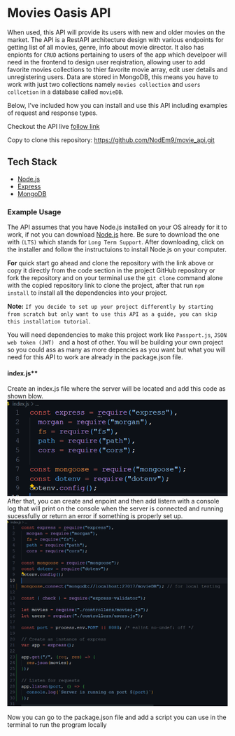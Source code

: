 # Movies Oasis API

When used, this API will provide its users with new and older movies on the market. The API is a RestAPI architecture design with various endpoints for getting list of all movies, genre, info about movie director. It also has enpionts for ``CRUD`` actions pertaining to users of the app which develpoer will need in the frontend to design user reqistration, allowing user to add favorite movies collections to thier favorite movie array, edit user details and unregistering users. Data are stored in MongoDB, this means you have to work with just two collections namely ``movies collection`` and ``users collcetion`` in a database called ``movieDB``.

Below, I've included how you can install and use this API including examples of request and response types.

Checkout the API live [follow link](https://movie-api-h54p.onrender.com/documentation.html)

Copy to clone this repository: <https://github.com/NodEm9/movie_api.git>

## Tech Stack

- [Node.js](https://nodejs.org/en)
- [Express](https://expressjs.com/)
- [MongoDB](https://www.mongodb.com/)

### Example Usage

The API assumes that you have Node.js installed on your OS already for it to work, if not you can download [Node.js](https://nodejs.org/en) here. Be sure to download the one with ``(LTS)`` which stands for ``Long Term Support``. After downloading, click on the installer and follow the instructuions to install Node.js on your computer.

**For** quick start go ahead and clone the repository with the link above or copy it directly from the code section in the project GitHub repository or fork the repository and on your terminal use the ``git clone`` command alone with the copied repository link to clone the project, after that run ``npm install`` to install all the dependencies into your project.

**Note:** ``If you decide to set up your project differently by starting from scratch but only want to use this API as a guide, you can skip this installation tutorial``.

You will need dependencies to make this project work like ``Passport.js``, ``JSON web token (JWT) `` and a host of other. 
You will be building your own project so you could ass as many as more depencies as you want but what you will need for this API to work are already in the package.json file.

#### index.js**

Create an index.js file where the server will be located and add this code as shown blow. <br>
<img src="img/server-mock-1.png" alt="server code image" /> <br>
After that, you can create and enpoint and then add listern with a console log that will print on the console when the server is connected and running sucessfully or return an error if something is properly set up. <br>
<img src="img/server-mock.png" alt="server code image" width="670" /> 

Now you can go to the package.json file and add a script you can use in the terminal to run the program locally
